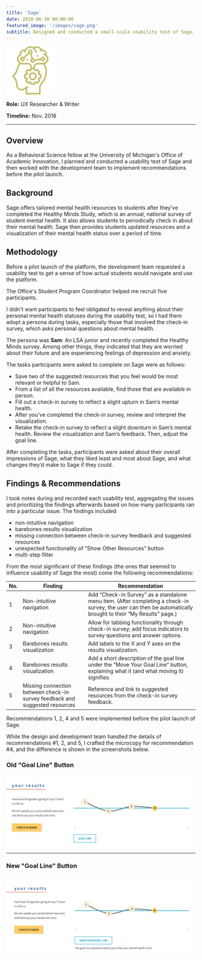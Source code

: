 ```yaml
---
title: 'Sage'
date: 2018-06-30 00:00:00
featured_image: '/images/sage.png'
subtitle: Designed and conducted a small-scale usability test of Sage, a digital platform offering mental health resources to students.
---
```


![](/images/sage-logo.png)

**Role:** UX Researcher & Writer

**Timeline:** Nov. 2018

***

## Overview
As a Behavioral Science fellow at the University of Michigan's Office of Academic Innovation, I planned and conducted a usability test of Sage and then worked with the development team to implement recommendations before the pilot launch.

## Background
Sage offers tailored mental health resources to students after they’ve completed the Healthy Minds Study, which is an annual, national survey of student mental health. It also allows students to periodically check in about their mental health. Sage then provides students updated resources and a visualization of their mental health status over a period of time.

## Methodology
Before a pilot launch of the platform, the development team requested a usability test to get a sense of how actual students would navigate and use the platform.

The Office's Student Program Coordinator helped me recruit five participants.

I didn't want participants to feel obligated to reveal anything about their personal mental health statuses during the usability test, so I had them adopt a persona during tasks, especially those that involved the check-in survey, which asks personal questions about mental health. 

The persona was **Sam**: An LSA junior and recently completed the Healthy Minds survey. Among other things, they indicated that they are worried about their future and are experiencing feelings of depression and anxiety.

The tasks participants were asked to complete on Sage were as follows: 
* Save two of the suggested resources that you feel would be most relevant or helpful to Sam.
* From a list of all the resources available, find those that are available in person.
* Fill out a check-in survey to reflect a slight upturn in Sam’s mental health.
* After you’ve completed the check-in survey, review and interpret the visualization.
* Retake the check-in survey to reflect a slight downturn in Sam’s mental health. Review the visualization and Sam’s feedback. Then, adjust the goal line.

After completing the tasks, participants were asked about their overall impressions of Sage, what they liked least and most about Sage, and what changes they’d make to Sage if they could.


## Findings & Recommendations
I took notes during and recorded each usability test, aggregating the issues and prioritizing the findings afterwards based on how many participants ran into a particular issue. The findings included
* non-intuitive navigation
* barebones results visualization
* missing connection between check-in survey feedback and suggested resources
* unexpected functionality of “Show Other Resources” button
* multi-step filter

From the most significant of these findings (the ones that seemed to influence usability of Sage the most) come the following recommendations:

| No. | Finding | Recommendation |
|-------|-------|---------------------|
| 1 | Non-intuitive navigation | Add “Check-in Survey” as a standalone menu item. (After completing a check-in survey, the user can then be automatically brought to their “My Results” page.) |
| 2 | Non-intuitive navigation | Allow for tabbing functionality through check-in survey; add focus indicators to survey questions and answer options. |
| 3 | Barebones results visualization | Add labels to the X and Y axes on the results visualization. |
| 4 | Barebones results visualization | Add a short description of the goal line under the “Move Your Goal Line” button, explaining what it (and what moving it) signifies. |
| 5 | Missing connection between check-in survey feedback and suggested resources | Reference and link to suggested  resources from the check-in survey feedback. |

Recommendations 1, 2, 4 and 5 were implemented before the pilot launch of Sage. 

While the design and development team handled the details of recommendations #1, 2, and 5, I crafted the microcopy for recommendation #4, and the difference is shown in the screenshots below.

### Old "Goal Line" Button
![](/images/sage-goal-old.png)

***

### New "Goal Line" Button
![](/images/sage-goal-new.png)

